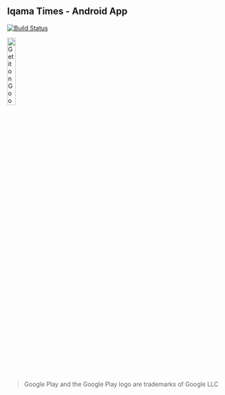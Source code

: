 ## Iqama Times - Android App

[![Build Status](https://travis-ci.org/amrabed/IqamaTimes.svg?branch=master)](https://travis-ci.org/amrabed/IqamaTimes)

<a href='https://play.google.com/store/apps/details?id=community.icb.iqama&pcampaignid=MKT-Other-global-all-co-prtnr-py-PartBadge-Mar2515-1' target="_blank"><img alt='Get it on Google Play' src='https://play.google.com/intl/en_us/badges/images/generic/en_badge_web_generic.png' width="20%"/></a>
> Google Play and the Google Play logo are trademarks of Google LLC
